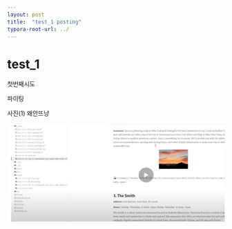 ```yaml
---
layout: post
title:  "test_1 posting"
typora-root-url: ../
---
```


# test_1

첫번째시도

파이팅

사진(1) 왜안뜨냥

![image-20230327211903968](/images/image-20230327211903968.png)
